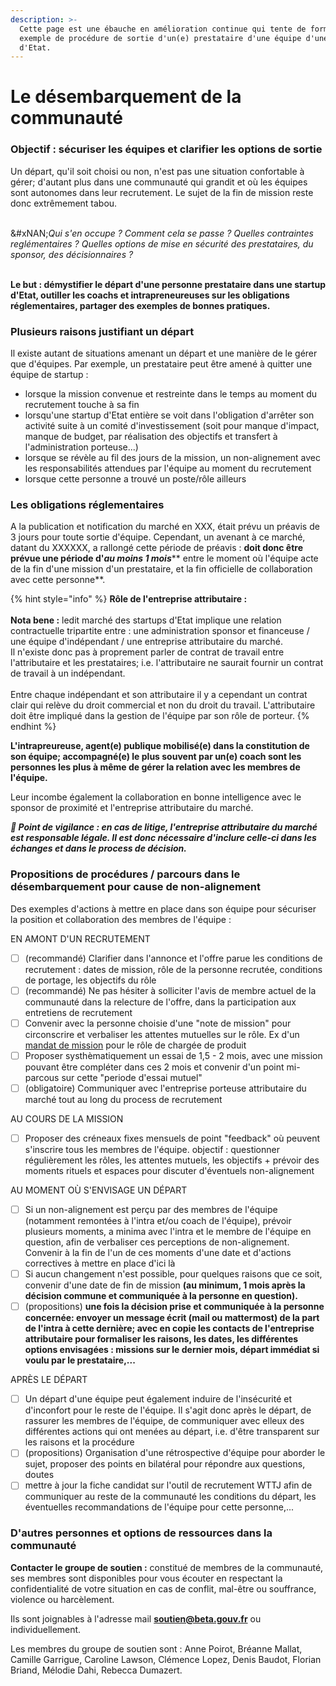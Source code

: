```yaml
---
description: >-
  Cette page est une ébauche en amélioration continue qui tente de formaliser un
  exemple de procédure de sortie d'un(e) prestataire d'une équipe d'une startup
  d'Etat.
---
```


# Le désembarquement de la communauté

### Objectif : sécuriser les équipes et clarifier les options de sortie

Un départ, qu'il soit choisi ou non, n'est pas une situation confortable à gérer; d'autant plus dans une communauté qui grandit et où les équipes sont autonomes dans leur recrutement. Le sujet de la fin de mission reste donc extrêmement tabou.

\
&#xNAN;_&#x51;ui s'en occupe ? Comment cela se passe ? Quelles contraintes reglémentaires ? Quelles options de mise en sécurité des prestataires, du sponsor, des décisionnaires ?_

\
**Le but : démystifier le départ d'une personne prestataire dans une startup d'Etat, outiller les coachs et intrapreneureuses sur les obligations réglementaires, partager des exemples de bonnes pratiques.**

### Plusieurs raisons justifiant un départ

Il existe autant de situations amenant un départ et une manière de le gérer que d'équipes. Par exemple, un prestataire peut être amené à quitter une équipe de startup :

* lorsque la mission convenue et restreinte dans le temps au moment du recrutement touche à sa fin
* lorsqu'une startup d'Etat entière se voit dans l'obligation d'arrêter son activité suite à un comité d'investissement (soit pour manque d'impact, manque de budget, par réalisation des objectifs et transfert à l'administration porteuse...)
* lorsque se révèle au fil des jours de la mission, un non-alignement avec les responsabilités attendues par l'équipe au moment du recrutement
* lorsque cette personne a trouvé un poste/rôle ailleurs

### Les obligations réglementaires

A la publication et notification du marché en XXX, était prévu un préavis de 3 jours pour toute sortie d'équipe. Cependant, un avenant à ce marché, datant du XXXXXX, a rallongé cette période de préavis : **doit donc être prévue une période d'**_**au moins 1 mois**_\*\* entre le moment où l'équipe acte de la fin d'une mission d'un prestataire, et la fin officielle de collaboration avec cette personne\*\*.

{% hint style="info" %}
**Rôle de l'entreprise attributaire :**\
\
**Nota bene :** ledit marché des startups d'Etat implique une relation contractuelle tripartite entre : une administration sponsor et financeuse / une équipe d'indépendant / une entreprise attributaire du marché.\
Il n'existe donc pas à proprement parler de contrat de travail entre l'attributaire et les prestataires; i.e. l'attributaire ne saurait fournir un contrat de travail à un indépendant.\
\
Entre chaque indépendant et son attributaire il y a cependant un contrat clair qui relève du droit commercial et non du droit du travail. L'attributaire doit être impliqué dans la gestion de l'équipe par son rôle de porteur.
{% endhint %}

**L'intrapreureuse, agent(e) publique mobilisé(e) dans la constitution de son équipe; accompagné(e) le plus souvent par un(e) coach sont les personnes les plus à même de gérer la relation avec les membres de l'équipe.**

Leur incombe également la collaboration en bonne intelligence avec le sponsor de proximité et l'entreprise attributaire du marché.

_**📣 Point de vigilance : en cas de litige, l'entreprise attributaire du marché est responsable légale. Il est donc nécessaire d'inclure celle-ci dans les échanges et dans le process de décision.**_

### Propositions de procédures / parcours dans le désembarquement pour cause de non-alignement

Des exemples d'actions à mettre en place dans son équipe pour sécuriser la position et collaboration des membres de l'équipe :

EN AMONT D'UN RECRUTEMENT

* [ ] (recommandé) Clarifier dans l'annonce et l'offre parue les conditions de recrutement : dates de mission, rôle de la personne recrutée, conditions de portage, les objectifs du rôle
* [ ] (recommandé) Ne pas hésiter à solliciter l'avis de membre actuel de la communauté dans la relecture de l'offre, dans la participation aux entretiens de recrutement
* [ ] Convenir avec la personne choisie d'une "note de mission" pour circonscrire et verbaliser les attentes mutuelles sur le rôle. Ex d'un [mandat de mission](https://atelier-numerique.notion.site/Mandat-de-mission-charg-e-de-produit-Phase-de-construction-2-Elles-font-la-culture-S1-2022-1-7e9d2f1c799442ff89c75a2fc4bc2363) pour le rôle de chargée de produit
* [ ] Proposer systhèmatiquement un essai de 1,5 - 2 mois, avec une mission pouvant être compléter dans ces 2 mois et convenir d'un point mi-parcous sur cette "periode d'essai mutuel"
* [ ] (obligatoire) Communiquer avec l'entreprise porteuse attributaire du marché tout au long du process de recrutement

AU COURS DE LA MISSION

* [ ] Proposer des créneaux fixes mensuels de point "feedback" où peuvent s'inscrire tous les membres de l'équipe. objectif : questionner régulièrement les rôles, les attentes mutuels, les objectifs + prévoir des moments rituels et espaces pour discuter d'éventuels non-alignement

AU MOMENT OÙ S'ENVISAGE UN DÉPART

* [ ] Si un non-alignement est perçu par des membres de l'équipe (notamment remontées à l'intra et/ou coach de l'équipe), prévoir plusieurs moments, a minima avec l'intra et le membre de l'équipe en question, afin de verbaliser ces perceptions de non-alignement. Convenir à la fin de l'un de ces moments d'une date et d'actions correctives à mettre en place d'ici là
* [ ] Si aucun changement n'est possible, pour quelques raisons que ce soit, convenir d'une date de fin de mission **(au minimum, 1 mois après la décision commune et communiquée à la personne en question).**
* [ ] (propositions) **une fois la décision prise et communiquée à la personne concernée: envoyer un message écrit (mail ou mattermost) de la part de l'intra à cette dernière; avec en copie les contacts de l'entreprise attributaire pour formaliser les raisons, les dates, les différentes options envisagées : missions sur le dernier mois, départ immédiat si voulu par le prestataire,...**

APRÈS LE DÉPART

* [ ] Un départ d'une équipe peut également induire de l'insécurité et d'inconfort pour le reste de l'équipe. Il s'agit donc après le départ, de rassurer les membres de l'équipe, de communiquer avec elleux des différentes actions qui ont menées au départ, i.e. d'être transparent sur les raisons et la procédure
* [ ] (propositions) Organisation d'une rétrospective d'équipe pour aborder le sujet, proposer des points en bilatéral pour répondre aux questions, doutes
* [ ] mettre à jour la fiche candidat sur l'outil de recrutement WTTJ afin de communiquer au reste de la communauté les conditions du départ, les éventuelles recommandations de l'équipe pour cette personne,...

### D'autres personnes et options de ressources dans la communauté

**Contacter le groupe de soutien :** constitué de membres de la communauté, ses membres sont disponibles pour vous écouter en respectant la confidentialité de votre situation en cas de conflit, mal-être ou souffrance, violence ou harcèlement.

Ils sont joignables à l'adresse mail **soutien@beta.gouv.fr** ou individuellement.

Les membres du groupe de soutien sont : Anne Poirot, Bréanne Mallat, Camille Garrigue, Caroline Lawson, Clémence Lopez, Denis Baudot, Florian Briand, Mélodie Dahi, Rebecca Dumazert.
